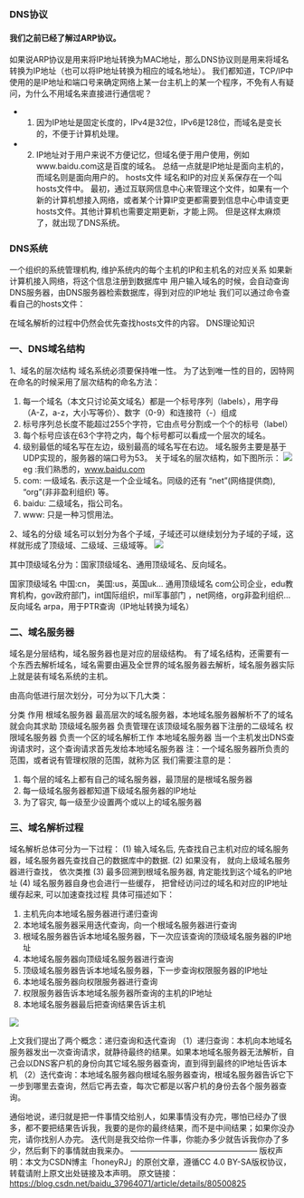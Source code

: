 ### DNS协议
#### 我们之前已经了解过ARP协议。
如果说ARP协议是用来将IP地址转换为MAC地址，那么DNS协议则是用来将域名转换为IP地址（也可以将IP地址转换为相应的域名地址）。
我们都知道，TCP/IP中使用的是IP地址和端口号来确定网络上某一台主机上的某一个程序，不免有人有疑问，为什么不用域名来直接进行通信呢？

- 1. 因为IP地址是固定长度的，IPv4是32位，IPv6是128位，而域名是变长的，不便于计算机处理。
- 2. IP地址对于用户来说不方便记忆，但域名便于用户使用，例如www.baidu.com这是百度的域名。
   总结一点就是IP地址是面向主机的，而域名则是面向用户的。
   hosts文件
   域名和IP的对应关系保存在一个叫hosts文件中。
   最初，通过互联网信息中心来管理这个文件，如果有一个新的计算机想接入网络，或者某个计算IP变更都需要到信息中心申请变更hosts文件。其他计算机也需要定期更新，才能上网。
   但是这样太麻烦了，就出现了DNS系统。

### DNS系统
一个组织的系统管理机构, 维护系统内的每个主机的IP和主机名的对应关系
如果新计算机接入网络，将这个信息注册到数据库中
用户输入域名的时候，会自动查询DNS服务器，由DNS服务器检索数据库，得到对应的IP地址
我们可以通过命令查看自己的hosts文件：

在域名解析的过程中仍然会优先查找hosts文件的内容。
DNS理论知识
### 一、DNS域名结构
1、域名的层次结构
域名系统必须要保持唯一性。
为了达到唯一性的目的，因特网在命名的时候采用了层次结构的命名方法：
1. 每一个域名（本文只讨论英文域名）都是一个标号序列（labels），用字母（A-Z，a-z，大小写等价）、数字（0-9）和连接符（-）组成
2. 标号序列总长度不能超过255个字符，它由点号分割成一个个的标号（label）
3. 每个标号应该在63个字符之内，每个标号都可以看成一个层次的域名。
4. 级别最低的域名写在左边，级别最高的域名写在右边。
   域名服务主要是基于UDP实现的，服务器的端口号为53。
   关于域名的层次结构，如下图所示：
![](https://img-blog.csdn.net/20180529182740527?watermark/2/text/aHR0cHM6Ly9ibG9nLmNzZG4ubmV0L2JhaWR1XzM3OTY0MDcx/font/5a6L5L2T/fontsize/400/fill/I0JBQkFCMA==/dissolve/70)
eg :我们熟悉的，www.baidu.com
1. com: 一级域名. 表示这是一个企业域名。同级的还有 “net”(网络提供商), “org”(⾮非盈利组织) 等。
2. baidu: 二级域名，指公司名。
3. www: 只是一种习惯用法。

2、域名的分级
域名可以划分为各个子域，子域还可以继续划分为子域的子域，这样就形成了顶级域、二级域、三级域等。
![](https://img-blog.csdn.net/20180529183822818?watermark/2/text/aHR0cHM6Ly9ibG9nLmNzZG4ubmV0L2JhaWR1XzM3OTY0MDcx/font/5a6L5L2T/fontsize/400/fill/I0JBQkFCMA==/dissolve/70)

其中顶级域名分为：国家顶级域名、通用顶级域名、反向域名。

国家顶级域名	中国:cn， 美国:us，英国uk…
通用顶级域名	com公司企业，edu教育机构，gov政府部门，int国际组织，mil军事部门 ，net网络，org非盈利组织…
反向域名	arpa，用于PTR查询（IP地址转换为域名）
### 二、域名服务器
域名是分层结构，域名服务器也是对应的层级结构。
有了域名结构，还需要有一个东西去解析域名，域名需要由遍及全世界的域名服务器去解析，域名服务器实际上就是装有域名系统的主机。

由高向低进行层次划分，可分为以下几大类：

分类	作用
根域名服务器	最高层次的域名服务器，本地域名服务器解析不了的域名就会向其求助
顶级域名服务器	负责管理在该顶级域名服务器下注册的二级域名
权限域名服务器	负责一个区的域名解析工作
本地域名服务器	当一个主机发出DNS查询请求时，这个查询请求首先发给本地域名服务器
注：一个域名服务器所负责的范围，或者说有管理权限的范围，就称为区
我们需要注意的是：
1. 每个层的域名上都有自己的域名服务器，最顶层的是根域名服务器
2. 每一级域名服务器都知道下级域名服务器的IP地址
3. 为了容灾, 每一级至少设置两个或以上的域名服务器

### 三、域名解析过程
域名解析总体可分为一下过程：
(1) 输入域名后, 先查找自己主机对应的域名服务器，域名服务器先查找自己的数据库中的数据.
(2) 如果没有， 就向上级域名服务器进行查找， 依次类推
(3) 最多回溯到根域名服务器, 肯定能找到这个域名的IP地址
(4) 域名服务器自身也会进行一些缓存， 把曾经访问过的域名和对应的IP地址缓存起来, 可以加速查找过程
具体可描述如下：
1. 主机先向本地域名服务器进行递归查询
2. 本地域名服务器采用迭代查询，向一个根域名服务器进行查询
3. 根域名服务器告诉本地域名服务器，下一次应该查询的顶级域名服务器的IP地址
4. 本地域名服务器向顶级域名服务器进行查询
5. 顶级域名服务器告诉本地域名服务器，下一步查询权限服务器的IP地址
6. 本地域名服务器向权限服务器进行查询
7. 权限服务器告诉本地域名服务器所查询的主机的IP地址
8. 本地域名服务器最后把查询结果告诉主机
   
![](https://img-blog.csdn.net/20180529191603529?watermark/2/text/aHR0cHM6Ly9ibG9nLmNzZG4ubmV0L2JhaWR1XzM3OTY0MDcx/font/5a6L5L2T/fontsize/400/fill/I0JBQkFCMA==/dissolve/70)

上文我们提出了两个概念：递归查询和迭代查询
（1）递归查询：本机向本地域名服务器发出一次查询请求，就静待最终的结果。如果本地域名服务器无法解析，自己会以DNS客户机的身份向其它域名服务器查询，直到得到最终的IP地址告诉本机
（2）迭代查询：本地域名服务器向根域名服务器查询，根域名服务器告诉它下一步到哪里去查询，然后它再去查，每次它都是以客户机的身份去各个服务器查询。

通俗地说，递归就是把一件事情交给别人，如果事情没有办完，哪怕已经办了很多，都不要把结果告诉我，我要的是你的最终结果，而不是中间结果；如果你没办完，请你找别人办完。
迭代则是我交给你一件事，你能办多少就告诉我你办了多少，然后剩下的事情就由我来办。
————————————————
版权声明：本文为CSDN博主「honeyRJ」的原创文章，遵循CC 4.0 BY-SA版权协议，转载请附上原文出处链接及本声明。
原文链接：https://blog.csdn.net/baidu_37964071/article/details/80500825